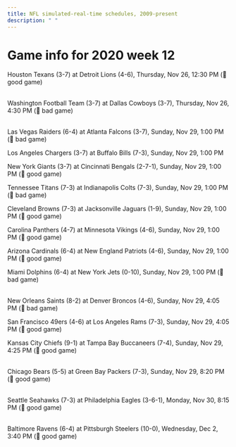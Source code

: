 ```yaml
---
title: NFL simulated-real-time schedules, 2009-present
description: " "
---
```


# Game info for 2020 week 12

Houston Texans (3-7) at Detroit Lions (4-6), Thursday, Nov 26, 12:30 PM (:football: good game)

<br/>Washington Football Team (3-7) at Dallas Cowboys (3-7), Thursday, Nov 26, 4:30 PM (:red_circle: bad game)

<br/>Las Vegas Raiders (6-4) at Atlanta Falcons (3-7), Sunday, Nov 29, 1:00 PM (:red_circle: bad game)

Los Angeles Chargers (3-7) at Buffalo Bills (7-3), Sunday, Nov 29, 1:00 PM

New York Giants (3-7) at Cincinnati Bengals (2-7-1), Sunday, Nov 29, 1:00 PM (:football: good game)

Tennessee Titans (7-3) at Indianapolis Colts (7-3), Sunday, Nov 29, 1:00 PM (:red_circle: bad game)

Cleveland Browns (7-3) at Jacksonville Jaguars (1-9), Sunday, Nov 29, 1:00 PM (:football: good game)

Carolina Panthers (4-7) at Minnesota Vikings (4-6), Sunday, Nov 29, 1:00 PM (:football: good game)

Arizona Cardinals (6-4) at New England Patriots (4-6), Sunday, Nov 29, 1:00 PM (:football: good game)

Miami Dolphins (6-4) at New York Jets (0-10), Sunday, Nov 29, 1:00 PM (:red_circle: bad game)

<br/>New Orleans Saints (8-2) at Denver Broncos (4-6), Sunday, Nov 29, 4:05 PM (:red_circle: bad game)

San Francisco 49ers (4-6) at Los Angeles Rams (7-3), Sunday, Nov 29, 4:05 PM (:football: good game)

Kansas City Chiefs (9-1) at Tampa Bay Buccaneers (7-4), Sunday, Nov 29, 4:25 PM (:football: good game)

<br/>Chicago Bears (5-5) at Green Bay Packers (7-3), Sunday, Nov 29, 8:20 PM (:football: good game)

<br/>Seattle Seahawks (7-3) at Philadelphia Eagles (3-6-1), Monday, Nov 30, 8:15 PM (:football: good game)

<br/>Baltimore Ravens (6-4) at Pittsburgh Steelers (10-0), Wednesday, Dec 2, 3:40 PM (:football: good game)

